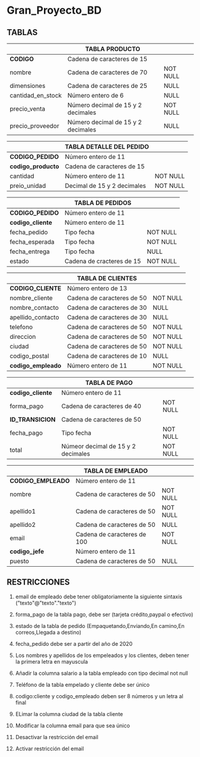 # Gran_Proyecto_BD

## TABLAS


|                   |          TABLA PRODUCTO            |          |
|-------------------|------------------------------------|----------|
| **CODIGO**            | Cadena de caracteres de 15         |  |
| nombre            | Cadena de caracteres de 70         | NOT NULL |
| dimensiones       | Cadena de caracteres de 25         | NULL     |
| cantidad_en_stock | Número entero de 6                 | NULL     |
| precio_venta      | Número decimal de 15 y 2 decimales | NOT NULL |
| precio_proveedor  | Número decimal de 15 y 2 decimales | NULL     |




|                 | TABLA DETALLE DEL PEDIDO    |          |
|-----------------|-----------------------------|----------|
| **CODIGO_PEDIDO**   | Número entero de 11         |  |
| **codigo_producto** | Cadena de caracteres de 15  |  |
| cantidad        | Número entero de 11         | NOT NULL |
| preio_unidad    | Decimal de 15 y 2 decimales | NOT NULL |


|                | TABLA DE PEDIDOS          |          |
|----------------|---------------------------|----------|
| **CODIGO_PEDIDO**  | Número entero de 11       |  |
| **codigo_cliente** | Número entero de 11       |  |
| fecha_pedido   | Tipo fecha                | NOT NULL |
| fecha_esperada | Tipo fecha                | NOT NULL |
| fecha_entrega  | Tipo fecha                | NULL     |
| estado         | Cadena de cracteres de 15 | NOT NULL |


|                            | TABLA DE CLIENTES          |          |
|----------------------------|----------------------------|----------|
| **CODIGO_CLIENTE**             | Número entero de 13        |  |
| nombre_cliente             | Cadena de caracteres de 50 | NOT NULL |
| nombre_contacto            | Cadena de caracteres de 30 | NULL     |
| apellido_contacto          | Cadena de caracteres de 30 | NULL     |
| telefono                   | Cadena de caracteres de 50 | NOT NULL |
| direccion                  | Cadena de caracteres de 50 | NOT NULL |
| ciudad                     | Cadena de caracteres de 50 | NOT NULL |
| codigo_postal              | Cadena de caracteres de 10 | NULL     |
| **codigo_empleado**              | Número entero de 11 | NOT NULL     |


|                | TABLA DE PAGO                      |          |
|----------------|------------------------------------|----------|
| **codigo_cliente** | Número entero de 11                |  |
| forma_pago     | Cadena de caracteres de 40         | NOT NULL |
| **ID_TRANSICION**  | Cadena de caracteres de 50         | |
| fecha_pago     | Tipo fecha                         | NOT NULL |
| total          | Númeor decimal de 15 y 2 decimales | NOT NULL |


|                 | TABLA DE EMPLEADO           |          |
|-----------------|-----------------------------|----------|
| **CODIGO_EMPLEADO** | Número entero de 11         |  |
| nombre          | Cadena de caracteres de 50  | NOT NULL |
| apellido1       | Cadena de caracteres de 50  | NOT NULL |
| apellido2       | Cadena de caracteres de 50  | NULL     |
| email           | Cadena de caracteres de 100 | NOT NULL |
| **codigo_jefe**     | Número entero de 11         | |
| puesto          | Cadena de caracteres de 50  | NULL     |




## RESTRICCIONES

1. email de empleado debe tener obligatoriamente la siguiente sintaxis ("texto"@"texto"."texto")

2. forma_pago de la tabla pago, debe ser (tarjeta crédito,paypal o efectivo)

3. estado de la tabla de pedido (Empaquetando,Enviando,En camino,En correos,Llegada a destino)

4. fecha_pedido debe ser a partir del año de 2020 

5. Los nombres y apellidos de los empeleados y los clientes, deben tener la primera letra en mayuscula

6. Añadir la columna salario a la tabla empleado con tipo decimal not null

7. Teléfono de la tabla empelado y cliente debe ser único 

8. codigo:cliente y codigo_empleado deben ser 8 números y un letra al final

9. ELimar la columna ciudad de la tabla cliente

10. Modificar la columna email para que sea único

11. Desactivar la restricción del email 

12. Activar restricción del email
